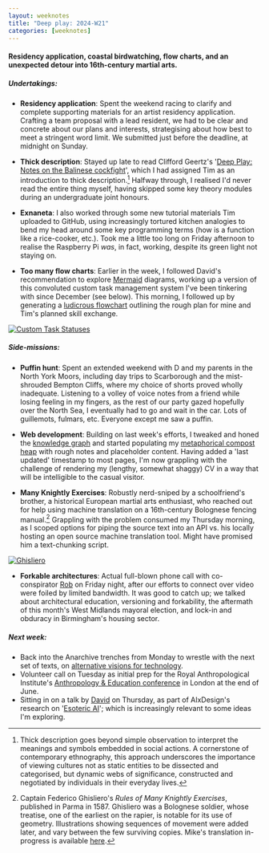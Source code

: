 ```yaml
---
layout: weeknotes  
title: "Deep play: 2024-W21"
categories: [weeknotes]
---
```


#### Residency application, coastal birdwatching, flow charts, and an unexpected detour into 16th-century martial arts.

##### **Undertakings**:

- **Residency application**: Spent the weekend racing to clarify and complete supporting materials for an artist residency application. Crafting a team proposal with a lead resident, we had to be clear and concrete about our plans and interests, strategising about how best to meet a stringent word limit. We submitted just before the deadline, at midnight on Sunday.

- **Thick description**: Stayed up late to read Clifford Geertz's '[Deep Play: Notes on the Balinese cockfight](https://www.jstor.org/stable/20028014)', which I had assigned Tim as an introduction to thick description.[^1] Halfway through, I realised I'd never read the entire thing myself, having skipped some key theory modules during an undergraduate joint honours.

- **Exnaneta**: I also worked through some new tutorial materials Tim uploaded to GitHub,   using increasingly tortured kitchen analogies to bend my head around some key programming terms (how is a function like a rice-cooker, etc.). Took me a little too long on Friday afternoon to realise the Raspberry Pi _was_, in fact, working, despite its green light not staying on.

- **Too many flow charts**: Earlier in the week, I followed David's recommendation to explore [Mermaid](https://mermaid.js.org/) diagrams, working up a version of this convoluted custom task management system I've been tinkering with since December (see below). This morning, I followed up by generating a [ludicrous flowchart](https://github.com/timcowlishaw/enxaneta/blob/main/documentation/diagrams/overview.md) outlining the rough plan for mine and Tim's planned skill exchange.

<a href="https://files.justinpickard.net/images/log/2024/05/Custom-task-statuses.svg"><img class="img-padded" src="https://files.justinpickard.net/images/log/2024/05/Custom-task-statuses.svg" alt="Custom Task Statuses"></a>  

##### **Side-missions**:

- **Puffin hunt**: Spent an extended weekend with D and my parents in the North York Moors, including day trips to Scarborough and the mist-shrouded Bempton Cliffs, where my choice of shorts proved wholly inadequate. Listening to a volley of voice notes from a friend while losing feeling in my fingers, as the rest of our party gazed hopefully over the North Sea, I eventually had to go and wait in the car. Lots of guillemots, fulmars, etc. Everyone except me saw a puffin.

- **Web development**: Building on last week's efforts, I tweaked and honed the [knowledge graph](https://justinpickard.net/compost/) and started populating my [metaphorical compost heap](https://justinpickard.net/compost/about/) with rough notes and placeholder content. Having added a 'last updated' timestamp to most pages, I'm now grappling with the challenge of rendering my (lengthy, somewhat shaggy) CV in a way that will be intelligible to the casual visitor.
  
- **Many Knightly Exercises**: Robustly nerd-sniped by a schoolfriend's brother, a historical European martial arts enthusiast, who reached out for help using machine translation on a 16th-century Bolognese fencing manual.[^2] Grappling with the problem consumed my Thursday morning, as I scoped options for piping the source text into an API vs. his locally hosting an open source machine translation tool. Might have promised him a text-chunking script.
  
<a href="https://files.justinpickard.net/images/log/2024/05/Ghisliero.jpg"><img class="img-padded" src="https://files.justinpickard.net/images/log/2024/05/Ghisliero.jpg" alt="Ghisliero"></a>

- **Forkable architectures**: Actual full-blown phone call with co-conspirator [Rob](https://no2self.net/) on Friday night, after our efforts to connect over video were foiled by limited bandwidth. It was good to catch up; we talked about architectural education, versioning and forkability, the aftermath of this month's West Midlands mayoral election, and lock-in and obduracy in Birmingham's housing sector.

##### **Next week**:

- Back into the Anarchive trenches from Monday to wrestle with the next set of texts, on [alternative visions for technology](https://fo.am/silver-route/).
- Volunteer call on Tuesday as initial prep for the Royal Anthropological Institute's [Anthropology & Education conference](https://therai.org.uk/conferences/anthropology-and-education) in London at the end of June.
- Sitting in on a talk by [David](https://lu.ma/1qkmdsfp?tk=xE1raJ) on Thursday, as part of AIxDesign's research on '[Esoteric AI](https://nadiapiet.notion.site/Esoteric-AI-Public-6eca55b6ea3e4e20a3e3537ffc2a026c)'; which is increasingly relevant to some ideas I'm exploring.
  
[^1]: Thick description goes beyond simple observation to interpret the meanings and symbols embedded in social actions. A cornerstone of contemporary ethnography, this approach underscores the importance of viewing cultures not as static entities to be dissected and categorised, but dynamic webs of significance, constructed and negotiated by individuals in their everyday lives.

[^2]: Captain Federico Ghisliero's _Rules of Many Knightly Exercises_, published in Parma in 1587. Ghisliero was a Bolognese soldier, whose treatise, one of the earliest on the rapier, is notable for its use of geometry. Illustrations showing sequences of movement were added later, and vary between the few surviving copies. Mike's translation in-progress is available [here](https://msmallridge.wordpress.com/2023/08/03/ghisliero-translation/).